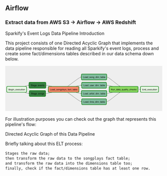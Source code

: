 <h2> Airflow </h2>

<h3> Extract data from AWS S3 -> Airflow -> AWS Redshift  </h3>


Sparkify's Event Logs Data Pipeline
Introduction

This project consists of one Directed Acyclic Graph that implements the data pipeline responsible for reading all Sparkify's event logs, process and create some fact/dimensions tables described in our data schema down below.


![](dag.png)



For illustration purposes you can check out the graph that represents this pipeline's flow:

Directed Acyclic Graph of this Data Pipeline

Briefly talking about this ELT process:

    Stages the raw data;
    then transform the raw data to the songplays fact table;
    and transform the raw data into the dimensions table too;
    finally, check if the fact/dimensions table has at least one row.
